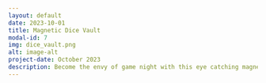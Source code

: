 ```yaml
---
layout: default
date: 2023-10-01
title: Magnetic Dice Vault
modal-id: 7
img: dice_vault.png
alt: image-alt
project-date: October 2023
description: Become the envy of game night with this eye catching magnetic dice vault. The vault doubles as a display allowing you to gaze upon your tools of trade while doing battle with your foe of choice. Made from solid walnut and maple wood this vault not only looks good, but can also take a beating (probably). It features cut outs for a set of seven die (D20, D12, 2x D10, D8, D6, D4), but could easily be adapted to meet your specific needs. The walnut end caps are held in place with strong neodymium magnets that secure the vault close for storage and keep the two halves aligned when in use. <br><br> A detailed writeup is available on <a href="https://www.instructables.com/Magnetic-Dice-Vault/" >Instructables</a>
---
```

